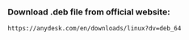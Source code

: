 ### Download .deb file from official website: 
```
https://anydesk.com/en/downloads/linux?dv=deb_64
```